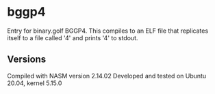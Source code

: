 # bggp4
Entry for binary.golf BGGP4. This compiles to an ELF file that replicates itself to a file called '4' and prints '4' to stdout. 

## Versions
Compiled with NASM version 2.14.02
Developed and tested on Ubuntu 20.04, kernel 5.15.0


